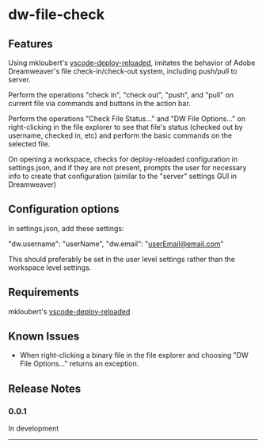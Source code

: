 # dw-file-check

## Features

Using mkloubert's <a href="https://github.com/mkloubert/vscode-deploy-reloaded">vscode-deploy-reloaded</a>, imitates the behavior of Adobe Dreamweaver's file check-in/check-out system, including push/pull to server. 

Perform the operations "check in", "check out", "push", and "pull" on current file via commands and buttons in the action bar. 

Perform the operations "Check File Status..." and "DW File Options..." on right-clicking in the file explorer to see that file's status (checked out by username, checked in, etc) and perform the basic commands on the selected file.

On opening a workspace, checks for deploy-reloaded configuration in settings.json, and if they are not present, prompts the user for necessary info to create that configuration (similar to the "server" settings GUI in Dreamweaver)

## Configuration options

In settings.json, add these settings:

"dw.username": "userName",
"dw.email": "userEmail@email.com"

This should preferably be set in the user level settings rather than the workspace level settings.

## Requirements

mkloubert's <a href="https://github.com/mkloubert/vscode-deploy-reloaded">vscode-deploy-reloaded</a>

## Known Issues

- When right-clicking a binary file in the file explorer and choosing "DW File Options..." returns an exception.

## Release Notes

### 0.0.1

In development

-----------------------------------------------------------------------------------------------------------
